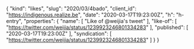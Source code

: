 {
  "kind": "likes",
  "slug": "2020/03/4bado",
  "client_id": "https://indigenous.realize.be",
  "date": "2020-03-17T19:23:00Z",
  "h": "h-entry",
  "properties": {
    "name": [
      "Like of @weijia's tweet"
    ],
    "like-of": [
      "https://twitter.com/weijia/status/1239923246801334283"
    ],
    "published": [
      "2020-03-17T19:23:00Z"
    ],
    "syndication": [
      "https://twitter.com/weijia/status/1239923246801334283"
    ]
  }
}

